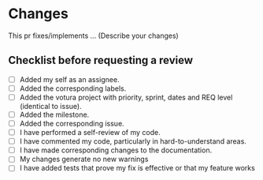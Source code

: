 # Changes

This pr fixes/implements ... (Describe your changes)

## Checklist before requesting a review

- [ ] Added my self as an assignee.
- [ ] Added the corresponding labels.
- [ ] Added the votura project with priority, sprint, dates and REQ level (identical to issue).
- [ ] Added the milestone.
- [ ] Added the corresponding issue.
- [ ] I have performed a self-review of my code.
- [ ] I have commented my code, particularly in hard-to-understand areas.
- [ ] I have made corresponding changes to the documentation.
- [ ] My changes generate no new warnings
- [ ] I have added tests that prove my fix is effective or that my feature works
